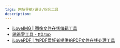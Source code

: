 ```yaml
---
tags: 网址导航/设计/综合工具
description: 
---
```

 

- [iLoveIMG | 图像文件在线编辑工具](https://www.iloveimg.com/zh-cn)
- [踢踢零工具 - tt0.top](https://tt0.top/)
- [iLovePDF | 为PDF爱好者提供的PDF文件在线处理工具](https://www.ilovepdf.com/zh-cn)